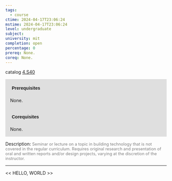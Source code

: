 ```yaml
---
tags:
  - course
ctime: 2024-04-17T23:06:24
mstime: 2024-04-17T23:06:24
level: undergraduate
subject: 
university: mit
completion: open
percentage: 0
prereq: None.
coreq: None.
---
```


catalog [4.S40](http://student.mit.edu/catalog/m4d.html#4.S40)

<span style="display: block; padding: 15px; background-color: rgb(100, 100, 100, 0.2);"><font id="m_prereq3135_0" style="display: block; font-family: Arial, sans-serif; font-weight: bold; padding: 5px">Prerequisites</font><br><span id="prereq3135_0">None.</span></span>
<span style="display: block; padding: 15px; background-color: rgb(100, 100, 100, 0.2);"><font id="m_coreq3135_0" style="display: block; font-family: Arial, sans-serif; font-weight: bold; padding: 5px">Corequisites</font><br><span id="coreq3135_0">None.</span></span>

<font style="">Description:</font>
<font style="color: grey; font-size: 0.8rem;">Seminar or lecture on a topic in building technology that is not covered in the regular curriculum. Requires original research and presentation of oral and written reports and/or design projects, varying at the discretion of the instructor.</font>



---

<< HELLO, WORLD >>
